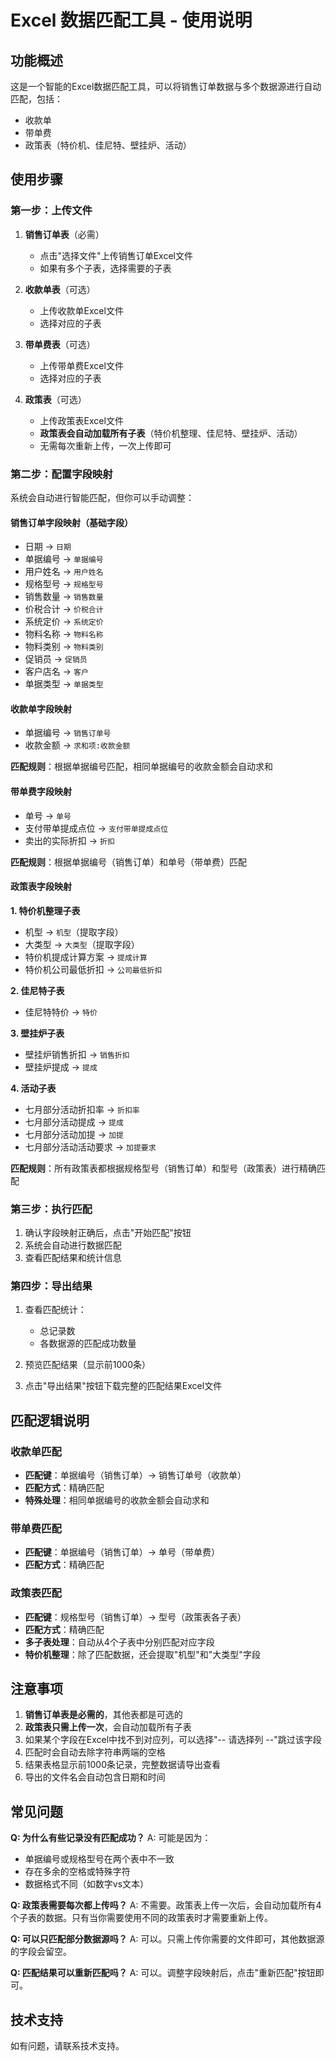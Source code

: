 # Excel 数据匹配工具 - 使用说明

## 功能概述

这是一个智能的Excel数据匹配工具，可以将销售订单数据与多个数据源进行自动匹配，包括：
- 收款单
- 带单费
- 政策表（特价机、佳尼特、壁挂炉、活动）

## 使用步骤

### 第一步：上传文件

1. **销售订单表**（必需）
   - 点击"选择文件"上传销售订单Excel文件
   - 如果有多个子表，选择需要的子表

2. **收款单表**（可选）
   - 上传收款单Excel文件
   - 选择对应的子表

3. **带单费表**（可选）
   - 上传带单费Excel文件
   - 选择对应的子表

4. **政策表**（可选）
   - 上传政策表Excel文件
   - **政策表会自动加载所有子表**（特价机整理、佳尼特、壁挂炉、活动）
   - 无需每次重新上传，一次上传即可

### 第二步：配置字段映射

系统会自动进行智能匹配，但你可以手动调整：

#### 销售订单字段映射（基础字段）
- 日期 → `日期`
- 单据编号 → `单据编号`
- 用户姓名 → `用户姓名`
- 规格型号 → `规格型号`
- 销售数量 → `销售数量`
- 价税合计 → `价税合计`
- 系统定价 → `系统定价`
- 物料名称 → `物料名称`
- 物料类别 → `物料类别`
- 促销员 → `促销员`
- 客户店名 → `客户`
- 单据类型 → `单据类型`

#### 收款单字段映射
- 单据编号 → `销售订单号`
- 收款金额 → `求和项:收款金额`

**匹配规则**：根据单据编号匹配，相同单据编号的收款金额会自动求和

#### 带单费字段映射
- 单号 → `单号`
- 支付带单提成点位 → `支付带单提成点位`
- 卖出的实际折扣 → `折扣`

**匹配规则**：根据单据编号（销售订单）和单号（带单费）匹配

#### 政策表字段映射

**1. 特价机整理子表**
- 机型 → `机型`（提取字段）
- 大类型 → `大类型`（提取字段）
- 特价机提成计算方案 → `提成计算`
- 特价机公司最低折扣 → `公司最低折扣`

**2. 佳尼特子表**
- 佳尼特特价 → `特价`

**3. 壁挂炉子表**
- 壁挂炉销售折扣 → `销售折扣`
- 壁挂炉提成 → `提成`

**4. 活动子表**
- 七月部分活动折扣率 → `折扣率`
- 七月部分活动提成 → `提成`
- 七月部分活动加提 → `加提`
- 七月部分活动活动要求 → `加提要求`

**匹配规则**：所有政策表都根据规格型号（销售订单）和型号（政策表）进行精确匹配

### 第三步：执行匹配

1. 确认字段映射正确后，点击"开始匹配"按钮
2. 系统会自动进行数据匹配
3. 查看匹配结果和统计信息

### 第四步：导出结果

1. 查看匹配统计：
   - 总记录数
   - 各数据源的匹配成功数量
   
2. 预览匹配结果（显示前1000条）

3. 点击"导出结果"按钮下载完整的匹配结果Excel文件

## 匹配逻辑说明

### 收款单匹配
- **匹配键**：单据编号（销售订单）→ 销售订单号（收款单）
- **匹配方式**：精确匹配
- **特殊处理**：相同单据编号的收款金额会自动求和

### 带单费匹配
- **匹配键**：单据编号（销售订单）→ 单号（带单费）
- **匹配方式**：精确匹配

### 政策表匹配
- **匹配键**：规格型号（销售订单）→ 型号（政策表各子表）
- **匹配方式**：精确匹配
- **多子表处理**：自动从4个子表中分别匹配对应字段
- **特价机整理**：除了匹配数据，还会提取"机型"和"大类型"字段

## 注意事项

1. **销售订单表是必需的**，其他表都是可选的
2. **政策表只需上传一次**，会自动加载所有子表
3. 如果某个字段在Excel中找不到对应列，可以选择"-- 请选择列 --"跳过该字段
4. 匹配时会自动去除字符串两端的空格
5. 结果表格显示前1000条记录，完整数据请导出查看
6. 导出的文件名会自动包含日期和时间

## 常见问题

**Q: 为什么有些记录没有匹配成功？**
A: 可能是因为：
- 单据编号或规格型号在两个表中不一致
- 存在多余的空格或特殊字符
- 数据格式不同（如数字vs文本）

**Q: 政策表需要每次都上传吗？**
A: 不需要。政策表上传一次后，会自动加载所有4个子表的数据。只有当你需要使用不同的政策表时才需要重新上传。

**Q: 可以只匹配部分数据源吗？**
A: 可以。只需上传你需要的文件即可，其他数据源的字段会留空。

**Q: 匹配结果可以重新匹配吗？**
A: 可以。调整字段映射后，点击"重新匹配"按钮即可。

## 技术支持

如有问题，请联系技术支持。

